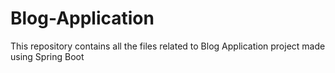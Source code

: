 # Blog-Application
This repository contains all the files related to Blog Application project made using Spring Boot
